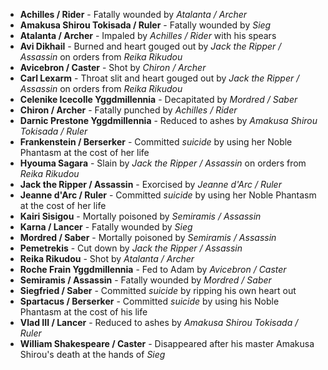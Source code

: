 - **Achilles / Rider** - Fatally wounded by _Atalanta / Archer_
- **Amakusa Shirou Tokisada / Ruler** - Fatally wounded by _Sieg_
- **Atalanta / Archer** - Impaled by _Achilles / Rider_ with his spears
- **Avi Dikhail** - Burned and heart gouged out by _Jack the Ripper / Assassin_ on orders from *Reika Rikudou*
- **Avicebron / Caster** - Shot by _Chiron / Archer_
- **Carl Lexarm** - Throat slit and heart gouged out by _Jack the Ripper / Assassin_ on orders from *Reika Rikudou*
- **Celenike Icecolle Yggdmillennia** - Decapitated by _Mordred / Saber_
- **Chiron / Archer** - Fatally punched by _Achilles / Rider_
- **Darnic Prestone Yggdmillennia** - Reduced to ashes by _Amakusa Shirou Tokisada / Ruler_
- **Frankenstein / Berserker** - Committed _suicide_ by using her Noble Phantasm at the cost of her life
- **Hyouma Sagara** - Slain by _Jack the Ripper / Assassin_ on orders from *Reika Rikudou*
- **Jack the Ripper / Assassin** - Exorcised by _Jeanne d'Arc / Ruler_
- **Jeanne d'Arc / Ruler** - Committed _suicide_ by using her Noble Phantasm at the cost of her life
- **Kairi Sisigou** - Mortally poisoned by _Semiramis / Assassin_
- **Karna / Lancer** - Fatally wounded by _Sieg_
- **Mordred / Saber** - Mortally poisoned by _Semiramis / Assassin_
- **Pemetrekis** - Cut down by _Jack the Ripper / Assassin_
- **Reika Rikudou** - Shot by _Atalanta / Archer_
- **Roche Frain Yggdmillennia** - Fed to Adam by _Avicebron / Caster_
- **Semiramis / Assassin** - Fatally wounded by _Mordred / Saber_
- **Siegfried / Saber** - Committed _suicide_ by ripping his own heart out
- **Spartacus / Berserker** - Committed _suicide_ by using his Noble Phantasm at the cost of his life
- **Vlad III / Lancer** - Reduced to ashes by _Amakusa Shirou Tokisada / Ruler_
- **William Shakespeare / Caster** - Disappeared after his master Amakusa Shirou's death at the hands of *Sieg*